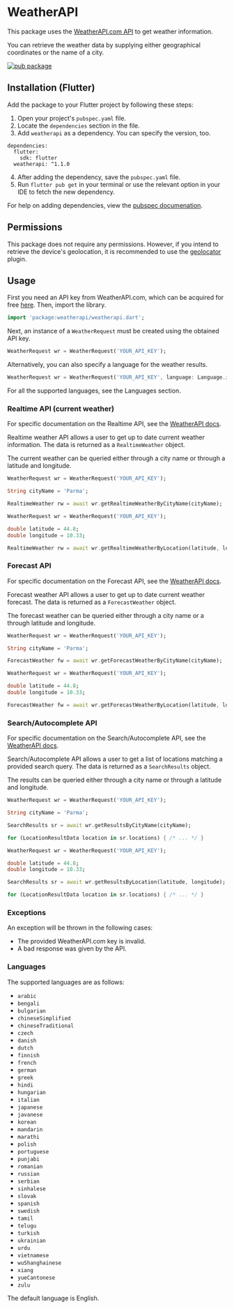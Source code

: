 # WeatherAPI

This package uses the [WeatherAPI.com API](https://www.weatherapi.com/) to get weather information.

You can retrieve the weather data by supplying either geographical coordinates or the name of a city.

[![pub package](https://img.shields.io/pub/v/weatherapi.svg)](https://pub.dartlang.org/packages/weatherapi)

## Installation (Flutter)

Add the package to your Flutter project by following these steps:
1. Open your project's `pubspec.yaml` file.
2. Locate the `dependencies` section in the file.
3. Add `weatherapi` as a dependency. You can specify the version, too.
```
dependencies:
  flutter:
    sdk: flutter
  weatherapi: ^1.1.0
```
4. After adding the dependency, save the `pubspec.yaml` file.
5. Run `flutter pub get` in your terminal or use the relevant option in your IDE to fetch the new dependency.

For help on adding dependencies, view the [pubspec documenation](https://flutter.io/using-packages/).

## Permissions

This package does not require any permissions. However, if you intend to retrieve the device's geolocation, it is recommended to use the [geolocator](https://pub.dev/packages/geolocator) plugin.

## Usage

First you need an API key from WeatherAPI.com, which can be acquired for free [here](https://www.weatherapi.com/signup.aspx/). Then, import the library.

```dart
import 'package:weatherapi/weatherapi.dart';
```

Next, an instance of a `WeatherRequest` must be created using the obtained API key.

```dart
WeatherRequest wr = WeatherRequest('YOUR_API_KEY');
```

Alternatively, you can also specify a language for the weather results.

```dart
WeatherRequest wr = WeatherRequest('YOUR_API_KEY', language: Language.italian);
```

For all the supported languages, see the Languages section.

### Realtime API (current weather)

For specific documentation on the Realtime API, see the [WeatherAPI docs](https://www.weatherapi.com/docs/).

Realtime weather API allows a user to get up to date current weather information. The data is returned as a `RealtimeWeather` object.

The current weather can be queried either through a city name or through a latitude and longitude.

```dart
WeatherRequest wr = WeatherRequest('YOUR_API_KEY');

String cityName = 'Parma';

RealtimeWeather rw = await wr.getRealtimeWeatherByCityName(cityName);
```

```dart
WeatherRequest wr = WeatherRequest('YOUR_API_KEY');

double latitude = 44.8;
double longitude = 10.33;

RealtimeWeather rw = await wr.getRealtimeWeatherByLocation(latitude, longitude);
```

### Forecast API

For specific documentation on the Forecast API, see the [WeatherAPI docs](https://www.weatherapi.com/docs/).

Forecast weather API allows a user to get up to date current weather forecast. The data is returned as a `ForecastWeather` object.

The forecast weather can be queried either through a city name or a through latitude and longitude.

```dart
WeatherRequest wr = WeatherRequest('YOUR_API_KEY');

String cityName = 'Parma';

ForecastWeather fw = await wr.getForecastWeatherByCityName(cityName);
```

```dart
WeatherRequest wr = WeatherRequest('YOUR_API_KEY');

double latitude = 44.8;
double longitude = 10.33;

ForecastWeather fw = await wr.getForecastWeatherByLocation(latitude, longitude);
```

### Search/Autocomplete API

For specific documentation on the Search/Autocomplete API, see the [WeatherAPI docs](https://www.weatherapi.com/docs/).

Search/Autocomplete API allows a user to get a list of locations matching a provided search query. The data is returned as a `SearchResults` object.

The results can be queried either through a city name or through a latitude and longitude.

```dart
WeatherRequest wr = WeatherRequest('YOUR_API_KEY');

String cityName = 'Parma';

SearchResults sr = await wr.getResultsByCityName(cityName);

for (LocationResultData location in sr.locations) { /* ... */ }
```

```dart
WeatherRequest wr = WeatherRequest('YOUR_API_KEY');

double latitude = 44.8;
double longitude = 10.33;

SearchResults sr = await wr.getResultsByLocation(latitude, longitude);

for (LocationResultData location in sr.locations) { /* ... */ }
```

### Exceptions

An exception will be thrown in the following cases:

* The provided WeatherAPI.com key is invalid.
* A bad response was given by the API.

### Languages

The supported languages are as follows:

* `arabic`
* `bengali`
* `bulgarian`
* `chineseSimplified`
* `chineseTraditional`
* `czech`
* `danish`
* `dutch`
* `finnish`
* `french`
* `german`
* `greek`
* `hindi`
* `hungarian`
* `italian`
* `japanese`
* `javanese`
* `korean`
* `mandarin`
* `marathi`
* `polish`
* `portuguese`
* `punjabi`
* `romanian`
* `russian`
* `serbian`
* `sinhalese`
* `slovak`
* `spanish`
* `swedish`
* `tamil`
* `telugu`
* `turkish`
* `ukrainian`
* `urdu`
* `vietnamese`
* `wuShanghainese`
* `xiang`
* `yueCantonese`
* `zulu`

The default language is English.
